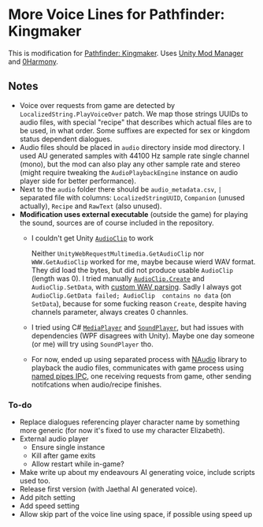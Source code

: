 
# More Voice Lines for Pathfinder: Kingmaker

This is modification for [Pathfinder: Kingmaker](https://store.steampowered.com/app/640820/Pathfinder_Kingmaker__Enhanced_Plus_Edition/). Uses [Unity Mod Manager](https://www.nexusmods.com/site/mods/21) and [0Harmony](https://harmony.pardeike.net/).



## Notes

+ Voice over requests from game are detected by `LocalizedString.PlayVoiceOver` patch. We map those strings UUIDs to audio files, with special "recipe" that describes which actual files are to be used, in what order. Some suffixes are expected for sex or kingdom status dependent dialogues.
+ Audio files should be placed in `audio` directory inside mod directory. I used AU generated samples with 44100 Hz sample rate single channel (mono), but the mod can also play any other sample rate and stereo (might require tweaking the `AudioPlaybackEngine` instance on audio player side for better performance).
+ Next to the `audio` folder there should be `audio_metadata.csv`, `|` separated file with columns: `LocalizedStringUUID`, `Companion` (unused actually), `Recipe` and `RawText` (also unused). 
+ **Modification uses external executable** (outside the game) for playing the sound, sources are of course included in the repository.
	+ I couldn't get Unity [`AudioClip`](https://docs.unity3d.com/ScriptReference/AudioClip.html) to work
		
		Neither `UnityWebRequestMultimedia.GetAudioClip` nor `WWW.GetAudioClip` worked for me, maybe because wierd WAV format. They did load the bytes, but did not produce usable `AudioClip` (length was 0). I tried manually [`AudioClip.Create`](https://docs.unity3d.com/ScriptReference/AudioClip.Create.html) and `AudioClip.SetData`, with [custom WAV parsing](https://gist.github.com/AgainPsychoX/e984c2deb6addd2bc2b389b28268e16a). Sadly I always got `AudioClip.GetData failed; AudioClip  contains no data` (on `SetData`), because for some fucking reason `Create`, despite having channels parameter, always creates 0 channles.
		
	+  I tried using C# [`MediaPlayer`](https://learn.microsoft.com/pl-pl/dotnet/api/system.windows.media.mediaplayer) and [`SoundPlayer`](https://learn.microsoft.com/pl-pl/dotnet/api/system.media.soundplayer), but had issues with dependencies (WPF disagrees with Unity). Maybe one day someone (or me) will try using `SoundPlayer` tho.
	+ For now, ended up using separated process with [NAudio](https://github.com/naudio/NAudio) library to playback the audio files, communicates with game process using [named pipes IPC](https://learn.microsoft.com/en-us/dotnet/standard/io/how-to-use-named-pipes-for-network-interprocess-communication), one receiving requests from game, other sending notifcations when audio/recipe finishes.



### To-do

+ Replace dialogues referencing player character name by something more generic (for now it's fixed to use my character Elizabeth).
+ External audio player
    + Ensure single instance
	+ Kill after game exits
	+ Allow restart while in-game?
+ Make write up about my endeavours AI generating voice, include scripts used too.
+ Release first version (with Jaethal AI generated voice).
+ Add pitch setting
+ Add speed setting
+ Allow skip part of the voice line using space, if possible using speed up


